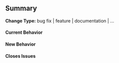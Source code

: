 <!-- 🎉 Thank you for submitting a PR! -->

<!-- Please provide enough information so that others may review your pull request. -->

## Summary

<!-- Describe, briefly, what this pull request does. -->

<!-- Then, describe the type of change of this pull request. -->
**Change Type:** bug fix | feature | documentation | ...

#### Current Behavior

<!-- If the pull request is a feature change, describe the current behavior.
     Additionally, it is best to add how the current behavior acts as a problem. -->

#### New Behavior

<!-- If the pull request is a feature change, describe any new behavior introduced by the pull request. -->

#### Closes Issues

<!-- List issues, if any, this pull request fixes or closes >
Fixes #
